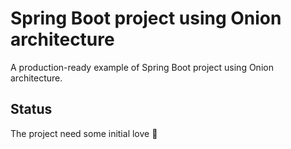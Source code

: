 # Spring Boot project using Onion architecture

A production-ready example of Spring Boot project using Onion architecture. 

## Status
The project need some initial love 🙂
